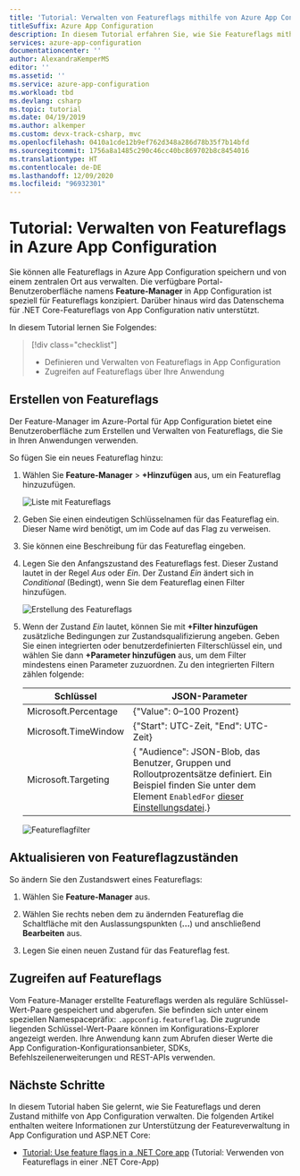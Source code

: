 ```yaml
---
title: 'Tutorial: Verwalten von Featureflags mithilfe von Azure App Configuration'
titleSuffix: Azure App Configuration
description: In diesem Tutorial erfahren Sie, wie Sie Featureflags mithilfe von Azure App Configuration getrennt von Ihrer Anwendung verwalten.
services: azure-app-configuration
documentationcenter: ''
author: AlexandraKemperMS
editor: ''
ms.assetid: ''
ms.service: azure-app-configuration
ms.workload: tbd
ms.devlang: csharp
ms.topic: tutorial
ms.date: 04/19/2019
ms.author: alkemper
ms.custom: devx-track-csharp, mvc
ms.openlocfilehash: 0410a1cde12b9ef762d348a286d78b35f7b14bfd
ms.sourcegitcommit: 1756a8a1485c290c46cc40bc869702b8c8454016
ms.translationtype: HT
ms.contentlocale: de-DE
ms.lasthandoff: 12/09/2020
ms.locfileid: "96932301"
---
```

# <a name="tutorial-manage-feature-flags-in-azure-app-configuration"></a>Tutorial: Verwalten von Featureflags in Azure App Configuration

Sie können alle Featureflags in Azure App Configuration speichern und von einem zentralen Ort aus verwalten. Die verfügbare Portal-Benutzeroberfläche namens **Feature-Manager** in App Configuration ist speziell für Featureflags konzipiert. Darüber hinaus wird das Datenschema für .NET Core-Featureflags von App Configuration nativ unterstützt.

In diesem Tutorial lernen Sie Folgendes:

> [!div class="checklist"]
> * Definieren und Verwalten von Featureflags in App Configuration
> * Zugreifen auf Featureflags über Ihre Anwendung

## <a name="create-feature-flags"></a>Erstellen von Featureflags

Der Feature-Manager im Azure-Portal für App Configuration bietet eine Benutzeroberfläche zum Erstellen und Verwalten von Featureflags, die Sie in Ihren Anwendungen verwenden.

So fügen Sie ein neues Featureflag hinzu:

1. Wählen Sie **Feature-Manager** >  **+Hinzufügen** aus, um ein Featureflag hinzuzufügen.

    ![Liste mit Featureflags](./media/azure-app-configuration-feature-flags.png)

1. Geben Sie einen eindeutigen Schlüsselnamen für das Featureflag ein. Dieser Name wird benötigt, um im Code auf das Flag zu verweisen.

1. Sie können eine Beschreibung für das Featureflag eingeben.

1. Legen Sie den Anfangszustand des Featureflags fest. Dieser Zustand lautet in der Regel *Aus* oder *Ein*. Der Zustand *Ein* ändert sich in *Conditional* (Bedingt), wenn Sie dem Featureflag einen Filter hinzufügen.

    ![Erstellung des Featureflags](./media/azure-app-configuration-feature-flag-create.png)

1. Wenn der Zustand *Ein* lautet, können Sie mit **+Filter hinzufügen** zusätzliche Bedingungen zur Zustandsqualifizierung angeben. Geben Sie einen integrierten oder benutzerdefinierten Filterschlüssel ein, und wählen Sie dann **+Parameter hinzufügen** aus, um dem Filter mindestens einen Parameter zuzuordnen. Zu den integrierten Filtern zählen folgende:

    | Schlüssel | JSON-Parameter |
    |---|---|
    | Microsoft.Percentage | {"Value": 0–100 Prozent} |
    | Microsoft.TimeWindow | {"Start": UTC-Zeit, "End": UTC-Zeit} |
    | Microsoft.Targeting | { "Audience": JSON-Blob, das Benutzer, Gruppen und Rolloutprozentsätze definiert. Ein Beispiel finden Sie unter dem Element `EnabledFor` [dieser Einstellungsdatei](https://github.com/microsoft/FeatureManagement-Dotnet/blob/master/examples/FeatureFlagDemo/appsettings.json).}

    ![Featureflagfilter](./media/azure-app-configuration-feature-flag-filter.png)

## <a name="update-feature-flag-states"></a>Aktualisieren von Featureflagzuständen

So ändern Sie den Zustandswert eines Featureflags:

1. Wählen Sie **Feature-Manager** aus.

1. Wählen Sie rechts neben dem zu ändernden Featureflag die Schaltfläche mit den Auslassungspunkten (**...**) und anschließend **Bearbeiten** aus.

1. Legen Sie einen neuen Zustand für das Featureflag fest.

## <a name="access-feature-flags"></a>Zugreifen auf Featureflags

Vom Feature-Manager erstellte Featureflags werden als reguläre Schlüssel-Wert-Paare gespeichert und abgerufen. Sie befinden sich unter einem speziellen Namespacepräfix: `.appconfig.featureflag`. Die zugrunde liegenden Schlüssel-Wert-Paare können im Konfigurations-Explorer angezeigt werden. Ihre Anwendung kann zum Abrufen dieser Werte die App Configuration-Konfigurationsanbieter, SDKs, Befehlszeilenerweiterungen und REST-APIs verwenden.

## <a name="next-steps"></a>Nächste Schritte

In diesem Tutorial haben Sie gelernt, wie Sie Featureflags und deren Zustand mithilfe von App Configuration verwalten. Die folgenden Artikel enthalten weitere Informationen zur Unterstützung der Featureverwaltung in App Configuration und ASP.NET Core:

* [Tutorial: Use feature flags in a .NET Core app](./use-feature-flags-dotnet-core.md) (Tutorial: Verwenden von Featureflags in einer .NET Core-App)

